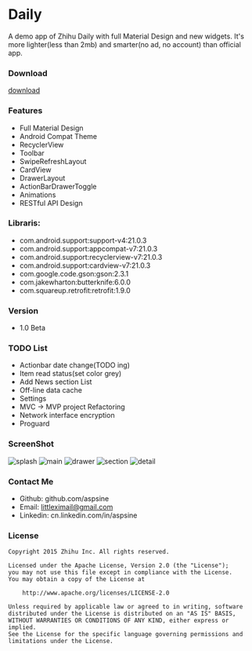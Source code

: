 # Daily
A demo app of Zhihu Daily with full Material Design and new widgets. It's more lighter(less than 2mb) and smarter(no ad, no account) than official app.

### Download
[download](https://raw.githubusercontent.com/Aspsine/Daily/master/art/daily.apk)

### Features
- Full Material Design
- Android Compat Theme
- RecyclerView 
- Toolbar 
- SwipeRefreshLayout 
- CardView
- DrawerLayout
- ActionBarDrawerToggle
- Animations 
- RESTful API Design

### Libraris:
- com.android.support:support-v4:21.0.3
- com.android.support:appcompat-v7:21.0.3
- com.android.support:recyclerview-v7:21.0.3
- com.android.support:cardview-v7:21.0.3
- com.google.code.gson:gson:2.3.1
- com.jakewharton:butterknife:6.0.0
- com.squareup.retrofit:retrofit:1.9.0

### Version
- 1.0 Beta

### TODO List
- Actionbar date change(TODO ing)
- Item read status(set color grey)
- Add News section List
- Off-line data cache
- Settings
- MVC -> MVP project Refactoring
- Network interface encryption
- Proguard

### ScreenShot
![splash](https://raw.githubusercontent.com/Aspsine/Daily/master/art/splash.jpeg)
![main](https://raw.githubusercontent.com/Aspsine/Daily/master/art/main.jpeg)
![drawer](https://raw.githubusercontent.com/Aspsine/Daily/master/art/drawer.jpeg)
![section](https://raw.githubusercontent.com/Aspsine/Daily/master/art/section.jpeg)
![detail](https://raw.githubusercontent.com/Aspsine/Daily/master/art/detail.jpeg)

### Contact Me
- Github:   github.com/aspsine
- Email:    littleximail@gmail.com
- Linkedin: cn.linkedin.com/in/aspsine

### License

    Copyright 2015 Zhihu Inc. All rights reserved.

    Licensed under the Apache License, Version 2.0 (the "License");
    you may not use this file except in compliance with the License.
    You may obtain a copy of the License at

        http://www.apache.org/licenses/LICENSE-2.0

    Unless required by applicable law or agreed to in writing, software
    distributed under the License is distributed on an "AS IS" BASIS,
    WITHOUT WARRANTIES OR CONDITIONS OF ANY KIND, either express or implied.
    See the License for the specific language governing permissions and
    limitations under the License.

